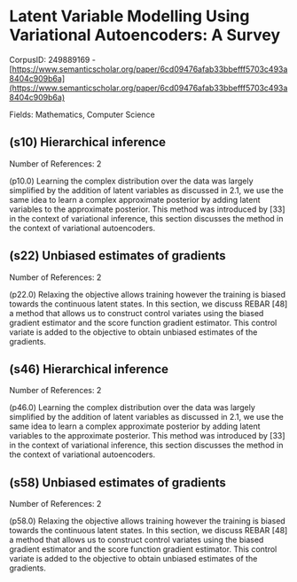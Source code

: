# Latent Variable Modelling Using Variational Autoencoders: A Survey

CorpusID: 249889169 - [https://www.semanticscholar.org/paper/6cd09476afab33bbefff5703c493a8404c909b6a](https://www.semanticscholar.org/paper/6cd09476afab33bbefff5703c493a8404c909b6a)

Fields: Mathematics, Computer Science

## (s10) Hierarchical inference
Number of References: 2

(p10.0) Learning the complex distribution over the data was largely simplified by the addition of latent variables as discussed in 2.1, we use the same idea to learn a complex approximate posterior by adding latent variables to the approximate posterior. This method was introduced by [33] in the context of variational inference, this section discusses the method in the context of variational autoencoders.
## (s22) Unbiased estimates of gradients
Number of References: 2

(p22.0) Relaxing the objective allows training however the training is biased towards the continuous latent states. In this section, we discuss REBAR [48] a method that allows us to construct control variates using the biased gradient estimator and the score function gradient estimator. This control variate is added to the objective to obtain unbiased estimates of the gradients.
## (s46) Hierarchical inference
Number of References: 2

(p46.0) Learning the complex distribution over the data was largely simplified by the addition of latent variables as discussed in 2.1, we use the same idea to learn a complex approximate posterior by adding latent variables to the approximate posterior. This method was introduced by [33] in the context of variational inference, this section discusses the method in the context of variational autoencoders.
## (s58) Unbiased estimates of gradients
Number of References: 2

(p58.0) Relaxing the objective allows training however the training is biased towards the continuous latent states. In this section, we discuss REBAR [48] a method that allows us to construct control variates using the biased gradient estimator and the score function gradient estimator. This control variate is added to the objective to obtain unbiased estimates of the gradients.
